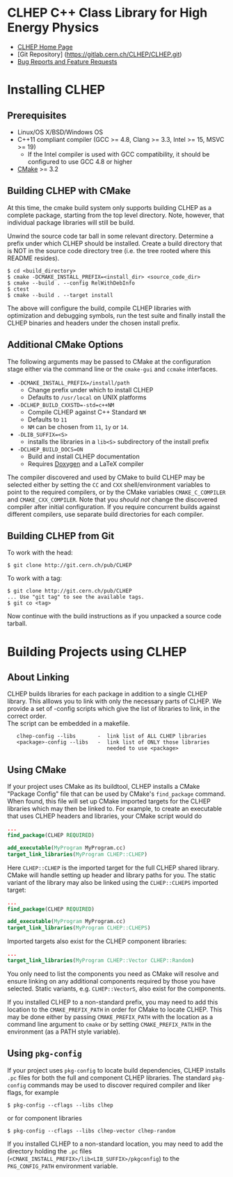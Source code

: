 CLHEP C++ Class Library for High Energy Physics
===============================================

- [CLHEP Home Page](http://proj-clhep.web.cern.ch/proj-clhep/)
- [Git Repository] (https://gitlab.cern.ch/CLHEP/CLHEP.git)
- [Bug Reports and Feature Requests](https://its.cern.ch/jira/browse/CLHEP/)

Installing CLHEP
================
Prerequisites
-------------
- Linux/OS X/BSD/Windows OS
- C++11 compliant compiler (GCC >= 4.8, Clang >= 3.3, Intel >= 15, MSVC >= 19)
  - If the Intel compiler is used with GCC compatibility, it should be configured
    to use GCC 4.8 or higher
- [CMake](http://www.cmake.org) >= 3.2

Building CLHEP with CMake
-------------------------
At this time, the cmake build system only supports building CLHEP as a 
complete package, starting from the top level directory.  Note, however,
that individual package libraries will still be build.

Unwind the source code tar ball in some relevant directory. Determine a prefix
under which CLHEP should be installed. Create a build directory that is 
NOT in the source code directory tree (i.e. the tree rooted where this README
resides).

```
$ cd <build_directory>
$ cmake -DCMAKE_INSTALL_PREFIX=<install_dir> <source_code_dir>
$ cmake --build . --config RelWithDebInfo
$ ctest
$ cmake --build . --target install
```

The above will configure the build, compile CLHEP libraries with optimization and
debugging symbols, run the test suite and finally install the CLHEP binaries and
headers under the chosen install prefix.

Additional CMake Options
------------------------
The following arguments may be passed to CMake at the configuration stage either
via the command line or the `cmake-gui` and `ccmake` interfaces.

- `-DCMAKE_INSTALL_PREFIX=/install/path`
  - Change prefix under which to install CLHEP
  - Defaults to `/usr/local` on UNIX platforms
- `-DCLHEP_BUILD_CXXSTD=-std=c++NM`
  - Compile CLHEP against C++ Standard `NM`
  - Defaults to `11`
  - `NM` can be chosen from `11`, `1y` or `14`.
- `-DLIB_SUFFIX=<S>`
  - installs the libraries in a `lib<S>` subdirectory of the
    install prefix
- `-DCLHEP_BUILD_DOCS=ON`
  - Build and install CLHEP documentation
  - Requires [Doxygen](http://www.doxygen.org) and a LaTeX compiler

The compiler discovered and used by CMake to build CLHEP may be
selected either by setting the `CC` and `CXX` shell/environment variables
to point to the required compilers, or by the CMake variables 
`CMAKE_C_COMPILER` and `CMAKE_CXX_COMPILER`. Note that you *should not*
change the discovered compiler after initial configuration. If you
require concurrent builds against different compilers, use separate
build directories for each compiler.

Building CLHEP from Git
-----------------------
To work with the head:

```
$ git clone http://git.cern.ch/pub/CLHEP
```

To work with a tag:

```
$ git clone http://git.cern.ch/pub/CLHEP
... Use "git tag" to see the available tags.
$ git co <tag>
```

Now continue with the build instructions as if you unpacked a source code tarball.


Building Projects using CLHEP
=============================
About Linking
-------------
CLHEP builds libraries for each package in addition to a single CLHEP library.
This alllows you to link with only the necessary parts of CLHEP.
We provide a set of <package>-config scripts which give the list of 
libraries to link, in the correct order.  
The script can be embedded in a makefile.
```
   clhep-config --libs       -  link list of ALL CLHEP libraries
   <package>-config --libs   -  link list of ONLY those libraries 
                                needed to use <package>
```
Using CMake
-----------
If your project uses CMake as its buildtool, CLHEP installs a CMake 
"Package Config" file that can be used by CMake's `find_package` command.
When found, this file will set up CMake imported targets for the CLHEP
libraries which may then be linked to. For example, to create an
executable that uses CLHEP headers and libraries, your CMake script
would do

```cmake
...
find_package(CLHEP REQUIRED)

add_executable(MyProgram MyProgram.cc)
target_link_libraries(MyProgram CLHEP::CLHEP)
```

Here `CLHEP::CLHEP` is the imported target for the full CLHEP shared library.
CMake will handle setting up header and library paths for you. The static 
variant of the library may also be linked using the `CLHEP::CLHEPS` imported 
target:

```cmake
...
find_package(CLHEP REQUIRED)

add_executable(MyProgram MyProgram.cc)
target_link_libraries(MyProgram CLHEP::CLHEPS)
```

Imported targets also exist for the CLHEP component libraries:

```cmake
...
target_link_libraries(MyProgram CLHEP::Vector CLHEP::Random)
```

You only need to list the components you need as CMake will resolve and
ensure linking on any additional components required by those you have selected.
Static variants, e.g. `CLHEP::VectorS`, also exist for the components.

If you installed CLHEP to a non-standard prefix, you may need to
add this location to the `CMAKE_PREFIX_PATH` in order for CMake to locate CLHEP. 
This may be done either by passing `CMAKE_PREFIX_PATH` with the location as a 
command line argument to `cmake` or by setting `CMAKE_PREFIX_PATH` in the 
environment (as a PATH style variable).

Using `pkg-config`
------------------
If your project uses `pkg-config` to locate build dependencies, CLHEP installs
`.pc` files for both the full and component CLHEP libraries. The standard
`pkg-config` commands may be used to discover required compiler and liker 
flags, for example

```
$ pkg-config --cflags --libs clhep
```

or for component libraries

```
$ pkg-config --cflags --libs clhep-vector clhep-random
```

If you installed CLHEP to a non-standard location, you may need to add the
directory holding the `.pc` files (`<CMAKE_INSTALL_PREFIX>/lib<LIB_SUFFIX>/pkgconfig`)
to the `PKG_CONFIG_PATH` environment variable.

